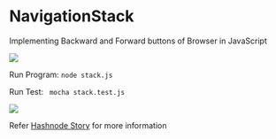 # NavigationStack
Implementing Backward and Forward buttons of Browser in JavaScript

<img src="https://user-images.githubusercontent.com/6559664/56202478-c59c6a00-6060-11e9-90b5-708c3bfb1934.PNG"/>

Run Program: ```node stack.js```


Run Test: ``` mocha stack.test.js```

<img src="https://user-images.githubusercontent.com/6559664/56202483-c7fec400-6060-11e9-9b9a-a1c2d11249cc.PNG"/>


Refer <a href="https://hashnode.com/post/implementing-backward-and-forward-buttons-of-browser-in-javascript-cjujn789z001cnrs1yyc2q06w">Hashnode Story</a> for more information
